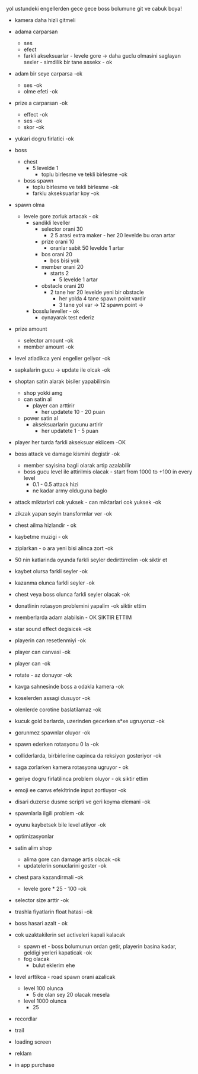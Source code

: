 yol ustundeki engellerden gece gece boss bolumune git ve cabuk boya!


* kamera daha hizli gitmeli 
* adama carparsan
  * ses 
  * efect
  * farkli akseksuarlar - levele gore -> daha guclu olmasini saglayan sexler - simdilik bir tane assekx - ok
  
* adam bir seye carparsa -ok
  * ses  -ok
  * olme efeti -ok
  
* prize a carparsan -ok
  * effect -ok
  * ses -ok
  * skor -ok

* yukari dogru firlatici -ok

* boss
  * chest
    * 5 levelde 1
      * toplu birlesme ve tekli birlesme -ok
  * boss spawn
    * toplu birlesme ve tekli birlesme -ok
    * farklu akseksuarlar koy -ok


* spawn olma
  * levele gore zorluk artacak - ok
    * sandikli leveller
      * selector orani 30
        * 2 5 arasi extra maker - her 20 levelde bu oran artar
      * prize orani 10
        * oranlar sabit 50 levelde 1 artar
      * bos orani 20
        * bos bisi yok
      * member orani 20
        * starts 2
          * 5 levelde 1 artar
      * obstacle orani 20
        * 2 tane her 20 levelde yeni bir obstacle
          * her yolda 4 tane spawn point vardir
          * 3 tane yol var -> 12 spawn point -> 
    * bosslu leveller - ok
      * oynayarak test ederiz


* prize amount
  * selector amount -ok
  * member amount -ok

* level atladikca yeni engeller geliyor -ok
* sapkalarin gucu -> update ile olcak -ok 



* shoptan satin alarak bisiler yapabilirsin
  * shop yokki amg
  * can satin al
    * player can arttirir
      * her updatete 10 - 20 puan 
  * power satin al
    * akseksuarlarin gucunu artirir
      * her updatete 1 - 5 puan 
  
* player her turda farkli akseksuar eklicem -OK
* boss attack ve damage kismini degistir -ok 
  * member sayisina bagli olarak artip azalabilir
  * boss gucu level ile attirilmis olacak - start from 1000 to +100 in every level
    * 0.1 - 0.5 attack hizi
    * ne kadar army olduguna baglo
* attack miktarlari cok yuksek - can miktarlari cok yuksek  -ok 
* zikzak yapan seyin transformlar ver -ok
* chest ailma hizlandir - ok
* kaybetme muzigi - ok
* ziplarkan - o ara yeni bisi alinca zort -ok
* 50 nin katlarinda oyunda farkli seyler dedirttirrelim -ok siktir et
* kaybet olursa farkli seyler  -ok
* kazanma olunca farkli seyler -ok
* chest veya boss olunca farkli seyler olacak -ok
* donatlinin rotasyon problemini yapalim -ok siktir ettim
* memberlarda adam alabilsin - OK SIKTIR ETTIM
* star sound effect degisicek -ok
* playerin can resetlenmiyi -ok
* player can canvasi -ok 
* player can -ok
* rotate - az donuyor -ok
* kavga sahnesinde boss a odakla kamera -ok
* koselerden assagi dusuyor -ok
* olenlerde corotine baslatilamaz -ok
* kucuk gold barlarda, uzerinden gecerken s*xe ugruyoruz -ok
* gorunmez spawnlar oluyor -ok
* spawn ederken rotasyonu 0 la -ok
* colliderlarda, birbirlerine capinca da reksiyon gosteriyor -ok
* saga zorlarken kamera rotasyona ugruyor - ok
* geriye dogru firlatilinca problem oluyor - ok siktir ettim
* emoji ee canvs efekltrinde input zortluyor -ok
* disari duzerse dusme scripti ve geri koyma elemani -ok
* spawnlarla ilgili problem -ok
* oyunu kaybetsek bile level atliyor -ok

- optimizasyonlar
* satin alim shop
  * alima gore can damage artis olacak -ok
  * updatelerin sonuclarini goster -ok

* chest para kazandirmali -ok
  * levele gore * 25 - 100 -ok
* selector size arttir -ok
* trashla fiyatlarin float hatasi -ok
* boss hasari azalt - ok
  
* cok uzaktakilerin set activeleri kapali kalacak
  * spawn et - boss bolumunun ordan getir, playerin basina kadar, geldigi yerleri kapaticak -ok
  * fog olacak
    * bulut eklerim ehe
  
* level arttikca - road spawn orani azalicak
  * level 100 olunca
    * 5 de olan sey 20 olacak mesela
  * level 1000 olunca
    * 25
    
* recordlar
* trail

* loading screen
* reklam
* in app purchase


  

  